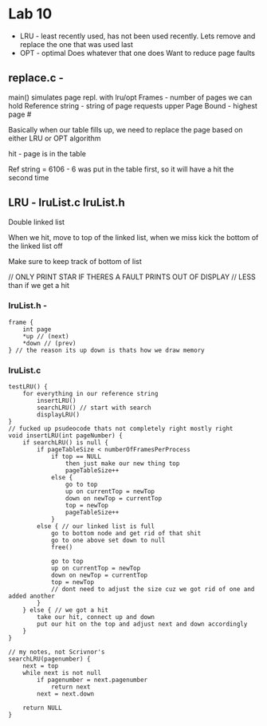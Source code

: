 # Lab 10
- LRU - least recently used, has not been used recently. Lets remove and replace the one that was used last
- OPT - optimal Does whatever that one does
Want to reduce page faults

## replace.c -
main() simulates page repl.
with lru/opt
Frames - number of pages we can hold
Reference string - string of page requests
upper Page Bound - highest page #

Basically when our table fills up, we need to replace the page based on either LRU or OPT algorithm 

hit - page is in the table

Ref string = 6106 - 6 was put in the table first, so it will have a hit the second time

## LRU - lruList.c lruList.h
Double linked list 

When we hit, move to top of the linked list, when we miss kick the bottom of the linked list off

Make sure to keep track of bottom of list

// ONLY PRINT STAR IF THERES A FAULT PRINTS OUT OF DISPLAY
// LESS than if we get a hit

### lruList.h - 
```
frame {
    int page
    *up // (next)
    *down // (prev)
} // the reason its up down is thats how we draw memory
```

### lruList.c
```
testLRU() {
    for everything in our reference string
        insertLRU()
        searchLRU() // start with search
        displayLRU()
}
// fucked up psudeocode thats not completely right mostly right
void insertLRU(int pageNumber) {
    if searchLRU() is null {
        if pageTableSize < numberOfFramesPerProcess
            if top == NULL
                then just make our new thing top
                pageTableSize++
            else {
                go to top
                up on currentTop = newTop
                down on newTop = currentTop
                top = newTop
                pageTableSize++
            }
        else { // our linked list is full
            go to bottom node and get rid of that shit
            go to one above set down to null
            free()

            go to top
            up on currentTop = newTop
            down on newTop = currentTop
            top = newTop
            // dont need to adjust the size cuz we got rid of one and added another
        }
    } else { // we got a hit
        take our hit, connect up and down
        put our hit on the top and adjust next and down accordingly 
    }
}

// my notes, not Scrivnor's
searchLRU(pagenumber) {
    next = top
    while next is not null
        if pagenumber = next.pagenumber
            return next
        next = next.down

    return NULL
}
```